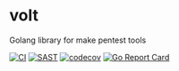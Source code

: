 # volt
Golang library for make pentest tools

[![CI](https://github.com/hahwul/volt/actions/workflows/go.yml/badge.svg)](https://github.com/hahwul/volt/actions/workflows/go.yml)
[![SAST](https://github.com/hahwul/volt/actions/workflows/codeql-analysis.yml/badge.svg)](https://github.com/hahwul/volt/actions/workflows/codeql-analysis.yml)
[![codecov](https://codecov.io/gh/hahwul/volt/branch/main/graph/badge.svg?token=CWKAALFSHT)](https://codecov.io/gh/hahwul/volt)
[![Go Report Card](https://goreportcard.com/badge/github.com/hahwul/volt)](https://goreportcard.com/report/github.com/hahwul/volt)
